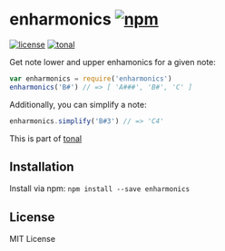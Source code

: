 # enharmonics [![npm](https://img.shields.io/npm/v/enharmonics.svg)](https://www.npmjs.com/package/enharmonics)

[![license](https://img.shields.io/npm/l/enharmonics.svg)](https://www.npmjs.com/package/enharmonics)
[![tonal](https://img.shields.io/badge/tonal-midi--note-yellow.svg)](https://www.npmjs.com/browse/keyword/tonal)

Get note lower and upper enhamonics for a given note:

```js
var enharmonics = require('enharmonics')
enharmonics('B#') // => [ 'A###', 'B#', 'C' ]
```

Additionally, you can simplify a note:

```js
enharmonics.simplify('B#3') // => 'C4'
```

This is part of [tonal](https://github.com/danigb/tonal)

## Installation

Install via npm: `npm install --save enharmonics`

## License

MIT License
